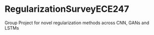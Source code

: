 # RegularizationSurveyECE247
Group Project for novel regularization methods across CNN, GANs and LSTMs
